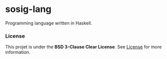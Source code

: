# sosig-lang

Programming language written in Haskell.

### License

This projet is under the **BSD 3-Clause Clear License**. See [License](./LICENSE) for more information.

